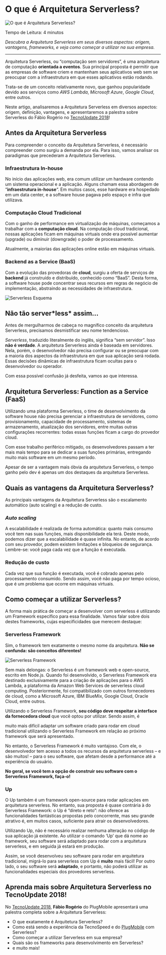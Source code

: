 # O que é Arquitetura Serverless?

![O que é Arquitetura Serverless?](https://blog.tecnospeed.com.br/wp-content/uploads/2018/09/lambda.png)

Tempo de Leitura: 4 minutos

*Descubra a Arquitetura Serverless em seus diversos aspectos: origem, vantagens, frameworks, e veja como começar a utilizar na sua empresa.*



------

Arquitetura Serverless, ou “computação sem servidores”, é uma arquitetura de computação **orientada a eventos**. Sua principal proposta é permitir que as empresas de software criem e mantenham seus aplicativos web sem se preocupar com a infraestrutura em que esses aplicativos estão rodando.

Trata-se de um conceito relativamente novo, que ganhou popularidade devido aos serviços como *AWS Lambda*, *Microsoft Azure*, *Google Cloud*, entre outros.

Neste artigo, analisaremos a Arquitetura Serverless em diversos aspectos: origem, definição, vantagens, e apresentaremos a palestra sobre Serverless do Fábio Rogério no [TecnoUpdate 2018](https://tecnospeed.com.br/tecnoupdate)!

 

## Antes da Arquitetura Serverless

Para compreender o conceito da Arquitetura Serverless, é necessário compreender como surgiu a demanda por ela. Para isso, vamos analisar os paradigmas que precederam a Arquitetura Serverless.

 

### Infraestrutura In-house

No início das aplicações web, era comum utilizar um hardware contendo um sistema operacional e a aplicação. Alguns chamam essa abordagem de “**infraestrutura in-house**“. Em muitos casos, esse hardware era hospedado em um data center, e a software house pagava pelo espaço e infra que utilizava.

 

### Computação Cloud Tradicional

Com o ganho de performance em virtualização de máquinas, começamos a trabalhar com a **computação cloud**. Na computação cloud tradicional, nossas aplicações ficam em máquinas virtuais onde era possível aumentar (upgrade) ou diminuir (downgrade) o poder de processamento.

Atualmente, a maiorias das aplicações online estão em máquinas virtuais.

 

### Backend as a Service (BaaS)

Com a evolução das provedoras de **cloud**, surgiu a oferta de serviços de **backend** já construído e distribuído, conhecido como “BaaS”. Desta forma, a software house pode concentrar seus recursos em regras de negócio de implementação, abstraindo as necessidades de infraestrutura.

![Serverless Esquema](https://tecnospeed.com.br/blog/wp-content/uploads/2018/09/pasted-image-0.png)

## **Não tão server*****less\*** **assim…**

Antes de mergulharmos de cabeça no magnífico conceito da arquitetura Serverless, precisamos desmistificar seu nome tendencioso.

*Serverless*, traduzido literalmente do inglês, significa “sem servidor”. Isso **não é verdade**. A arquitetura Serverless ainda é baseada em servidores. Nela, porém, o desenvolvedor não precisa configurar ou se preocupar com a maioria dos aspectos da infraestrutura em que sua aplicação será rodada. Essas decisões dinâmicas de infraestrutura ficam ocultas para o desenvolvedor ou operador.

Com essa possível confusão já desfeita, vamos ao que interessa.

 

## Arquitetura Serverless: Function as a Service (FaaS)

Utilizando uma plataforma Serverless, o time de desenvolvimento da software house não precisa gerenciar a infraestrutura de servidores, como provisionamento, capacidade de processamento, sistemas de armazenamento, atualização dos servidores, entre muitas outras configurações recorrentes: todas essas funções ficam a cargo do provedor cloud.

Com esse trabalho periférico mitigado, os desenvolvedores passam a ter mais mais tempo para se dedicar a suas funções primárias, entregando muito mais software em um mesmo período.

Apesar de ser a vantagem mais óbvia da arquitetura Serverless, o tempo ganho pelo dev é apenas um dos destaques da arquitetura Serverless.

 

## Quais as vantagens da Arquitetura Serverless?

As principais vantagens da Arquitetura Serverless são o escalamento automático (auto scaling) e a redução de custo.

 

### ***Auto scaling***

A escalabilidade é realizada de forma automática: quanto mais consumo você tem nas suas funções, mais disponibilidade ela terá. Deste modo, podemos dizer que a escalabilidade é quase infinita. No entanto, de acordo com seu provedor, podem existem limitações e bloqueios de segurança. Lembre-se: você paga cada vez que a função é executada.

 

### **Redução de custo**

Cada vez que sua função é executada, você é cobrado apenas pelo processamento consumido. Sendo assim, você não paga por tempo ocioso, que é um problema que ocorre em máquinas virtuais.

 

## **Como começar a utilizar Serverless?**

A forma mais prática de começar a desenvolver com serverless é utilizando um Framework específico para essa finalidade. Vamos falar sobre dois destes frameworks, cujas especificidades que merecem destaque:

 

### Serverless Framework

Sim, o framework tem exatamente o mesmo nome da arquitetura. **Não se confunda: são conceitos diferentes!**

![Serverless Framework](https://tecnospeed.com.br/blog/wp-content/uploads/2018/09/serverless-square-icon-text-150x150.png)

Sem mais delongas: o Serverless é um framework web e open-source, escrito em Node.js. Quando foi desenvolvido, o Serverless Framework era destinado exclusivamente para a criação de aplicações para o AWS Lambda, a plataforma da Amazon Web Services de serverless cloud computing. Posteriormente, foi compatibilizado com outros fornecedores de cloud, como a Microsoft Azure, IBM BlueMix, Google Cloud, Oracle Cloud, entre outros.

Utilizando o Serverless Framework, **seu código deve respeitar a interface da fornecedora cloud** que você optou por utilizar. Sendo assim, é 

muito mais difícil adaptar um software criado para rodar em cloud tradicional utilizando o Serverless Framework em relação ao próximo framework que será apresentado. 

No entanto, o Serverless Framework é muito vantajoso. Com ele, o desenvolvedor tem acesso a todos os recursos da arquitetura serverless – e são muitos! – para o seu software, que afetam desde a performance até a experiência do usuário.

**No geral, se você tem a opção de construir seu software com o Serverless Framework, faça-o!**

 

### Up

O Up também é um framework open-source para rodar aplicações em arquitetura serverless. No entanto, sua proposta é quase contrária à do Serverless Framework: o Up é “direto e reto”: não oferece as funcionalidades fantásticas propostas pelo concorrente, mas seu grande atrativo é, em muitos casos, suficiente para atrair os desenvolvedores.

Utilizando Up, não é necessário realizar nenhuma alteração no código de sua aplicação já existente. Ao utilizar o comando ‘Up’ que dá nome ao framework, seu software será adaptado para rodar com a arquitetura serverless, e em seguida já estará em produção.

Assim, se você desenvolveu seu software para rodar em arquitetura tradicional, migrá-lo para serverless com Up é **muito** mais fácil! Por outro lado, o seu software será **adaptado**, e portanto, não poderá utilizar as funcionalidades especiais dos provedores serverless.

 

## Aprenda mais sobre Arquitetura Serverless no TecnoUpdate 2018!

No [TecnoUpdate 2018](https://tecnospeed.com.br/tecnoupdate), **Fábio Rogério** do PlugMobile apresentará uma palestra completa sobre a Arquitetura Serverless:

- O que exatamente é Arquitetura Serverless?
- Como está sendo a experiência da TecnoSpeed e do [PlugMobile](https://www.plugmobile.com.br/) com Serverless?
- Como começar a utilizar Serverless em sua empresa?
- Quais são os frameworks para desenvolvimento em Serverless?
- e muito mais!